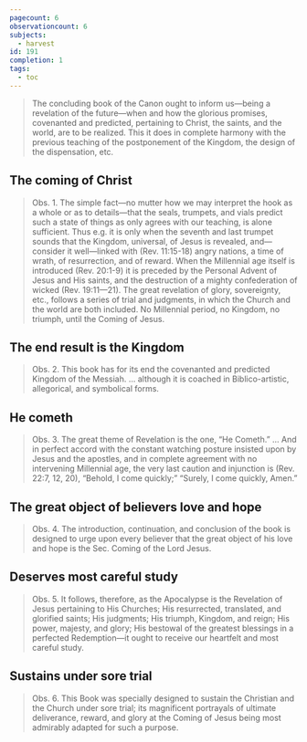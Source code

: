 ```yaml
---
pagecount: 6
observationcount: 6
subjects:
  - harvest
id: 191
completion: 1
tags:
  - toc
---
```

>The concluding book of the Canon ought to inform us—being a revelation of the future—when and how the glorious promises, covenanted and predicted, pertaining to Christ, the saints, and the world, are to be realized. This it does in complete harmony with the previous teaching of the postponement of the Kingdom, the design of the dispensation, etc.
## The coming of Christ
>Obs. 1. The simple fact—no mutter how we may interpret the hook as a whole or as to details—that the seals, trumpets, and vials predict such a state of things as only agrees with our teaching, is alone sufficient. Thus e.g. it is only when the seventh and last trumpet sounds that the Kingdom, universal, of Jesus is revealed, and—consider it well—linked with (Rev. 11:15-18) angry nations, a time of wrath, of resurrection, and of reward. When the Millennial age itself is introduced (Rev. 20:1-9) it is preceded by the Personal Advent of Jesus and His saints, and the destruction of a mighty confederation of wicked (Rev. 19:11—21). The great revelation of glory, sovereignty, etc., follows a series of trial and judgments, in which the Church and the world are both included. No Millennial period, no Kingdom, no triumph, until the Coming of Jesus.
## The end result is the Kingdom
>Obs. 2. This book has for its end the covenanted and predicted Kingdom of the Messiah.
>...
>although it is coached in Biblico-artistic, allegorical, and symbolical forms.
## He cometh
>Obs. 3. The great theme of Revelation is the one, “He Cometh.”
>...
>And in perfect accord with the constant watching posture insisted upon by Jesus and the apostles, and in complete agreement with no intervening Millennial age, the very last caution and injunction is (Rev. 22:7, 12, 20), “Behold, I come quickly;” “Surely, I come quickly, Amen.”
## The great object of believers love and hope
>Obs. 4. The introduction, continuation, and conclusion of the book is designed to urge upon every believer that the great object of his love and hope is the Sec. Coming of the Lord Jesus.
## Deserves most careful study
>Obs. 5. It follows, therefore, as the Apocalypse is the Revelation of Jesus pertaining to His Churches; His resurrected, translated, and glorified saints; His judgments; His triumph, Kingdom, and reign; His power, majesty, and glory; His bestowal of the greatest blessings in a perfected Redemption—it ought to receive our heartfelt and most careful study.
## Sustains under sore trial
>Obs. 6. This Book was specially designed to sustain the Christian and the Church under sore trial; its magnificent portrayals of ultimate deliverance, reward, and glory at the Coming of Jesus being most admirably adapted for such a purpose.